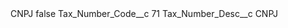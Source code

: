 <?xml version="1.0" encoding="UTF-8"?>
<CustomMetadata xmlns="http://soap.sforce.com/2006/04/metadata" xmlns:xsi="http://www.w3.org/2001/XMLSchema-instance" xmlns:xsd="http://www.w3.org/2001/XMLSchema">
    <label>CNPJ</label>
    <protected>false</protected>
    <values>
        <field>Tax_Number_Code__c</field>
        <value xsi:type="xsd:string">71</value>
    </values>
    <values>
        <field>Tax_Number_Desc__c</field>
        <value xsi:type="xsd:string">CNPJ</value>
    </values>
</CustomMetadata>
